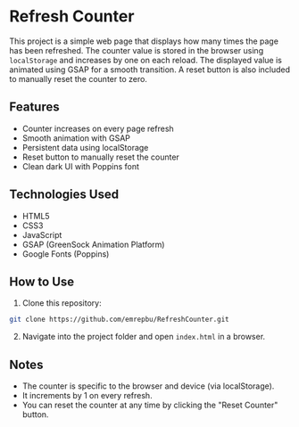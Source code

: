 # Refresh Counter

This project is a simple web page that displays how many times the page has been refreshed. The counter value is stored in the browser using `localStorage` and increases by one on each reload. The displayed value is animated using GSAP for a smooth transition. A reset button is also included to manually reset the counter to zero.

## Features

- Counter increases on every page refresh
- Smooth animation with GSAP
- Persistent data using localStorage
- Reset button to manually reset the counter
- Clean dark UI with Poppins font

## Technologies Used

- HTML5
- CSS3
- JavaScript
- GSAP (GreenSock Animation Platform)
- Google Fonts (Poppins)

## How to Use

1. Clone this repository:
```bash
git clone https://github.com/emrepbu/RefreshCounter.git
```

2. Navigate into the project folder and open `index.html` in a browser.

## Notes

- The counter is specific to the browser and device (via localStorage).
- It increments by 1 on every refresh.
- You can reset the counter at any time by clicking the "Reset Counter" button.
